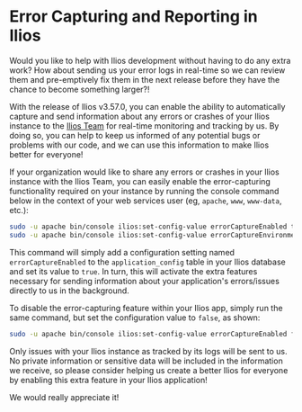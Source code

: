 # Error Capturing and Reporting in Ilios

Would you like to help with Ilios development without having to do any extra work?  How about sending us your error logs in real-time so we can review them and pre-emptively fix them in the next release before they have the chance to become something larger?!

With the release of Ilios v3.57.0, you can enable the ability to automatically capture and send information about any errors or crashes of your Ilios instance to the [Ilios Team](https://www.iliosproject.org) for real-time monitoring and tracking by us. By doing so, you can help to keep us informed of any potential bugs or problems with our code, and we can use this information to make Ilios better for everyone!

If your organization would like to share any errors or crashes in your Ilios instance with the Ilios Team, you can easily enable the error-capturing functionality required on your instance by running the console command below in the context of your web services user (eg, `apache`, `www`, `www-data`, etc.):

```bash
sudo -u apache bin/console ilios:set-config-value errorCaptureEnabled true
sudo -u apache bin/console ilios:set-config-value errorCaptureEnvironment YOUR_CAMPUS_NAME
```

This command will simply add a configuration setting named `errorCaptureEnabled` to the `application_config` table in your Ilios database and set its value to `true`. In turn, this will activate the extra features necessary for sending information about your application's errors/issues directly to us in the background.

To disable the error-capturing feature within your Ilios app, simply run the same command, but set the configuration value to `false`, as shown:

 ```bash
 sudo -u apache bin/console ilios:set-config-value errorCaptureEnabled false
 ```

Only issues with your Ilios instance as tracked by its logs will be sent to us. No private information or sensitive data will be included in the information we receive, so please consider helping us create a better Ilios for everyone by enabling this extra feature in your Ilios application!

We would really appreciate it!
